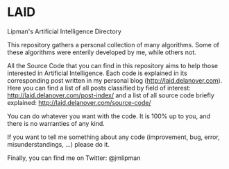 # LAID
Lipman's Artificial Intelligence Directory

This repository gathers a personal collection of many algorithms. Some of these algorithms were enterily developed by me, while others not.

All the Source Code that you can find in this repository aims to help those interested in Artificial Intelligence. Each code is explained in its corresponding post written in my personal blog (http://laid.delanover.com). Here you can find a list of all posts classified by field of interest: http://laid.delanover.com/post-index/ and a list of all source code briefly explained: http://laid.delanover.com/source-code/

You can do whatever you want with the code. It is 100% up to you, and there is no warranties of any kind. 

If you want to tell me something about any code (improvement, bug, error, misunderstandings, ...) please do it.

Finally, you can find me on Twitter: @jmlipman
